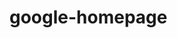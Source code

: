 # google-homepage
<!---
This is the first project from the odin project where I will recreate the visual aspects of Google's homepage. 

In this project, I hope to gain more familiarity with  HTML, CSS, Git and GitHub.

--->
